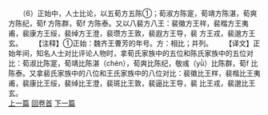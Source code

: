 　　（6）正始中，人士比论，以五荀方五陈①；荀淑方陈寔，荀靖方陈湛，荀爽方陈纪，荀f 方陈群，荀f 方陈泰。又以八裴方八王：裴徽方王祥，裴楷方王夷甫，裴康方王绥，裴绰方王澄，裴瓒方王敦，裴遐方王导，裴 方王戎，裴邈方王玄。
　　【注释】①正始：魏齐王曹芳的年号。方：相比；并列。
　　【译文】正始年间，知名人士对比评论人物时，拿荀氏家族中的五位和陈氏家族中的五位对比：荀淑比陈寔，荀靖比陈湛（chén），荀爽比陈纪，敬彧（yǜ）比陈群，荀f 比陈泰。又拿裴氏家族中的八位和王氏家族中的八位对比：裴徽比王样，裴楷比王夷甫，裴康比王绥，裴绰比王澄，裴斑比王敦，裴逼比王导，裴 比王戎，裴邈比王玄。
<br>[上一篇](09_05) [回卷首](09_00) [下一篇](09_07)
